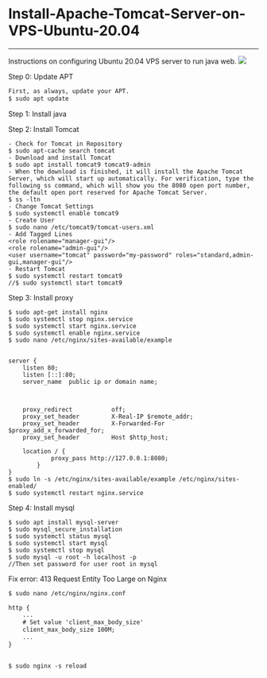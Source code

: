 # Install-Apache-Tomcat-Server-on-VPS-Ubuntu-20.04
***
Instructions on configuring Ubuntu 20.04 VPS server to run java web.
![](https://user-images.githubusercontent.com/61933071/116807627-5f5ae500-ab5e-11eb-856d-6be41ed44ae7.png)
<p>Step 0: Update APT</p>

```markdown
First, as always, update your APT.
$ sudo apt update
```
<p>Step 1: Install java</p>
<p>Step 2: Install Tomcat</p>

```
- Check for Tomcat in Repository
$ sudo apt-cache search tomcat
- Download and install Tomcat
$ sudo apt install tomcat9 tomcat9-admin
- When the download is finished, it will install the Apache Tomcat Server, which will start up automatically. For verification, type the following ss command, which will show you the 8080 open port number, the default open port reserved for Apache Tomcat Server.
$ ss -ltn
- Change Tomcat Settings
$ sudo systemctl enable tomcat9
- Create User
$ sudo nano /etc/tomcat9/tomcat-users.xml
- Add Tagged Lines
<role rolename="manager-gui"/>
<role rolename="admin-gui"/>
<user username="tomcat" password="my-password" roles="standard,admin-gui,manager-gui"/>
- Restart Tomcat
$ sudo systemctl restart tomcat9
//$ sudo systemctl start tomcat9
```

<p>Step 3: Install proxy</p>

```
$ sudo apt-get install nginx
$ sudo systemctl stop nginx.service
$ sudo systemctl start nginx.service
$ sudo systemctl enable nginx.service
$ sudo nano /etc/nginx/sites-available/example


server {
	listen 80;
	listen [::]:80;
	server_name  public ip or domain name;



	proxy_redirect           off;
	proxy_set_header         X-Real-IP $remote_addr;
	proxy_set_header         X-Forwarded-For $proxy_add_x_forwarded_for;
	proxy_set_header         Host $http_host;

	location / {
			proxy_pass http://127.0.0.1:8080;
		}
}
$ sudo ln -s /etc/nginx/sites-available/example /etc/nginx/sites-enabled/
$ sudo systemctl restart nginx.service
```
    
<p>Step 4: Install mysql</p>

```
$ sudo apt install mysql-server
$ sudo mysql_secure_installation
$ sudo systemctl status mysql
$ sudo systemctl start mysql
$ sudo systemctl stop mysql
$ sudo mysql -u root -h localhost -p
//Then set password for user root in mysql
```
<p>Fix error: 413 Request Entity Too Large on Nginx</p>

```markdown
$ sudo nano /etc/nginx/nginx.conf

http {
    ...
    # Set value 'client_max_body_size'
    client_max_body_size 100M;
    ...
}


$ sudo nginx -s reload
```
